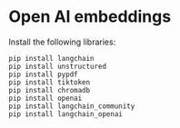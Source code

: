# Open AI embeddings

Install the following libraries:

```
pip install langchain
pip install unstructured
pip install pypdf
pip install tiktoken
pip install chromadb
pip install openai
pip install langchain_community
pip install langchain_openai
```
